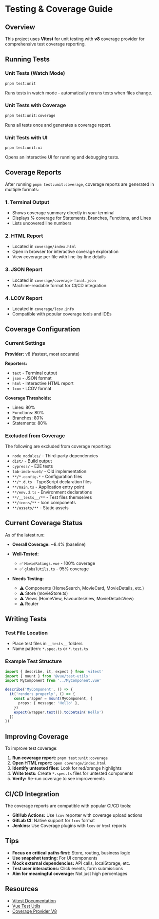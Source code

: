 # Testing & Coverage Guide

## Overview

This project uses **Vitest** for unit testing with **v8** coverage provider for comprehensive test coverage reporting.

## Running Tests

### Unit Tests (Watch Mode)

```bash
pnpm test:unit
```

Runs tests in watch mode - automatically reruns tests when files change.

### Unit Tests with Coverage

```bash
pnpm test:unit:coverage
```

Runs all tests once and generates a coverage report.

### Unit Tests with UI

```bash
pnpm test:unit:ui
```

Opens an interactive UI for running and debugging tests.

## Coverage Reports

After running `pnpm test:unit:coverage`, coverage reports are generated in multiple formats:

### 1. **Terminal Output**

- Shows coverage summary directly in your terminal
- Displays % coverage for Statements, Branches, Functions, and Lines
- Lists uncovered line numbers

### 2. **HTML Report**

- Located in `coverage/index.html`
- Open in browser for interactive coverage exploration
- View coverage per file with line-by-line details

### 3. **JSON Report**

- Located in `coverage/coverage-final.json`
- Machine-readable format for CI/CD integration

### 4. **LCOV Report**

- Located in `coverage/lcov.info`
- Compatible with popular coverage tools and IDEs

## Coverage Configuration

### Current Settings

**Provider:** v8 (fastest, most accurate)

**Reporters:**

- `text` - Terminal output
- `json` - JSON format
- `html` - Interactive HTML report
- `lcov` - LCOV format

**Coverage Thresholds:**

- Lines: 80%
- Functions: 80%
- Branches: 80%
- Statements: 80%

### Excluded from Coverage

The following are excluded from coverage reporting:

- `node_modules/` - Third-party dependencies
- `dist/` - Build output
- `cypress/` - E2E tests
- `lab-imdb-vue3/` - Old implementation
- `**/*.config.*` - Configuration files
- `**/*.d.ts` - TypeScript declaration files
- `**/main.ts` - Application entry point
- `**/env.d.ts` - Environment declarations
- `**/__tests__/**` - Test files themselves
- `**/icons/**` - Icon components
- `**/assets/**` - Static assets

## Current Coverage Status

As of the latest run:

- **Overall Coverage:** ~8.4% (baseline)
- **Well-Tested:**

  - ✅ `MovieRatings.vue` - 100% coverage
  - ✅ `globalUtils.ts` - 95% coverage

- **Needs Testing:**
  - ⚠️ Components (HomeSearch, MovieCard, MovieDetails, etc.)
  - ⚠️ Store (movieStore.ts)
  - ⚠️ Views (HomeView, FavouritesView, MovieDetailsView)
  - ⚠️ Router

## Writing Tests

### Test File Location

- Place test files in `__tests__` folders
- Name pattern: `*.spec.ts` or `*.test.ts`

### Example Test Structure

```typescript
import { describe, it, expect } from 'vitest'
import { mount } from '@vue/test-utils'
import MyComponent from '../MyComponent.vue'

describe('MyComponent', () => {
  it('renders properly', () => {
    const wrapper = mount(MyComponent, {
      props: { message: 'Hello' },
    })
    expect(wrapper.text()).toContain('Hello')
  })
})
```

## Improving Coverage

To improve test coverage:

1. **Run coverage report:** `pnpm test:unit:coverage`
2. **Open HTML report:** `open coverage/index.html`
3. **Identify untested files:** Look for red/orange highlights
4. **Write tests:** Create `*.spec.ts` files for untested components
5. **Verify:** Re-run coverage to see improvements

## CI/CD Integration

The coverage reports are compatible with popular CI/CD tools:

- **GitHub Actions:** Use `lcov` reporter with coverage upload actions
- **GitLab CI:** Native support for `lcov` format
- **Jenkins:** Use Coverage plugins with `lcov` or `html` reports

## Tips

- **Focus on critical paths first:** Store, routing, business logic
- **Use snapshot testing:** For UI components
- **Mock external dependencies:** API calls, localStorage, etc.
- **Test user interactions:** Click events, form submissions
- **Aim for meaningful coverage:** Not just high percentages

## Resources

- [Vitest Documentation](https://vitest.dev/)
- [Vue Test Utils](https://test-utils.vuejs.org/)
- [Coverage Provider V8](https://vitest.dev/guide/coverage.html)
